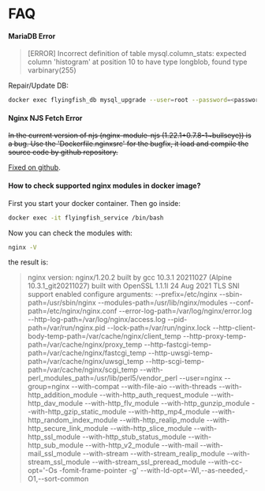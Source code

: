 # FAQ

#### MariaDB Error

> \[ERROR] Incorrect definition of table mysql.column\_stats: expected column 'histogram' at position 10 to have type longblob, found type varbinary(255)

Repair/Update DB:

```sh
docker exec flyingfish_db mysql_upgrade --user=root --password=<password>
```

#### Nginx NJS Fetch Error

~~In the current version of njs (nginx-module-njs (1.22.1+0.7.8-1\~bullseye)) is a bug. Use the 'Dockerfile.nginxsrc' for the bugfix, it load and compile the source code by github repository.~~

[Fixed on github](https://github.com/stefanwerfling/flyingfish/issues/1).

#### How to check supported nginx modules in docker image?

First you start your docker container. Then go inside:

```sh
docker exec -it flyingfish_service /bin/bash
```

Now you can check the modules with:

```sh
nginx -V
```

the result is:

> nginx version: nginx/1.20.2 built by gcc 10.3.1 20211027 (Alpine 10.3.1\_git20211027) built with OpenSSL 1.1.1l 24 Aug 2021 TLS SNI support enabled configure arguments: --prefix=/etc/nginx --sbin-path=/usr/sbin/nginx --modules-path=/usr/lib/nginx/modules --conf-path=/etc/nginx/nginx.conf --error-log-path=/var/log/nginx/error.log --http-log-path=/var/log/nginx/access.log --pid-path=/var/run/nginx.pid --lock-path=/var/run/nginx.lock --http-client-body-temp-path=/var/cache/nginx/client\_temp --http-proxy-temp-path=/var/cache/nginx/proxy\_temp --http-fastcgi-temp-path=/var/cache/nginx/fastcgi\_temp --http-uwsgi-temp-path=/var/cache/nginx/uwsgi\_temp --http-scgi-temp-path=/var/cache/nginx/scgi\_temp --with-perl\_modules\_path=/usr/lib/perl5/vendor\_perl --user=nginx --group=nginx --with-compat --with-file-aio --with-threads --with-http\_addition\_module --with-http\_auth\_request\_module --with-http\_dav\_module --with-http\_flv\_module --with-http\_gunzip\_module --with-http\_gzip\_static\_module --with-http\_mp4\_module --with-http\_random\_index\_module --with-http\_realip\_module --with-http\_secure\_link\_module --with-http\_slice\_module --with-http\_ssl\_module --with-http\_stub\_status\_module --with-http\_sub\_module --with-http\_v2\_module --with-mail --with-mail\_ssl\_module --with-stream --with-stream\_realip\_module --with-stream\_ssl\_module --with-stream\_ssl\_preread\_module --with-cc-opt='-Os -fomit-frame-pointer -g' --with-ld-opt=-Wl,--as-needed,-O1,--sort-common

